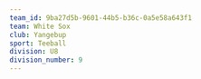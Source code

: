 ```yaml
---
team_id: 9ba27d5b-9601-44b5-b36c-0a5e58a643f1
team: White Sox
club: Yangebup
sport: Teeball
division: U8
division_number: 9
---
```

